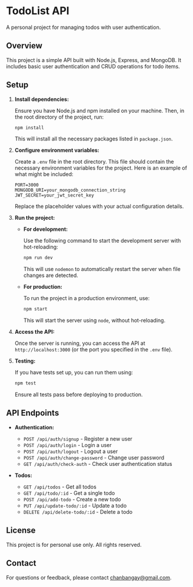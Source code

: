 # TodoList API

A personal project for managing todos with user authentication.

## Overview

This project is a simple API built with Node.js, Express, and MongoDB. It includes basic user authentication and CRUD operations for todo items.

## Setup

1. **Install dependencies:**

   Ensure you have Node.js and npm installed on your machine. Then, in the root directory of the project, run:

   ```bash
   npm install
   ```

   This will install all the necessary packages listed in `package.json`.

2. **Configure environment variables:**

   Create a `.env` file in the root directory. This file should contain the necessary environment variables for the project. Here is an example of what might be included:

   ```plaintext
   PORT=3000
   MONGODB_URI=your_mongodb_connection_string
   JWT_SECRET=your_jwt_secret_key
   ```

   Replace the placeholder values with your actual configuration details.

3. **Run the project:**

   - **For development:**

     Use the following command to start the development server with hot-reloading:

     ```bash
     npm run dev
     ```

     This will use `nodemon` to automatically restart the server when file changes are detected.

   - **For production:**

     To run the project in a production environment, use:

     ```bash
     npm start
     ```

     This will start the server using `node`, without hot-reloading.

4. **Access the API:**

   Once the server is running, you can access the API at `http://localhost:3000` (or the port you specified in the `.env` file).

5. **Testing:**

   If you have tests set up, you can run them using:

   ```bash
   npm test
   ```

   Ensure all tests pass before deploying to production.

## API Endpoints

- **Authentication:**

  - `POST /api/auth/signup` - Register a new user
  - `POST /api/auth/login` - Login a user
  - `POST /api/auth/logout` - Logout a user
  - `POST /api/auth/change-password` - Change user password
  - `GET /api/auth/check-auth` - Check user authentication status

- **Todos:**
  - `GET /api/todos` - Get all todos
  - `GET /api/todo/:id` - Get a single todo
  - `POST /api/add-todo` - Create a new todo
  - `PUT /api/update-todo/:id` - Update a todo
  - `DELETE /api/delete-todo/:id` - Delete a todo

## License

This project is for personal use only. All rights reserved.

## Contact

For questions or feedback, please contact [chanbangay@gmail.com](mailto:chanbangay@gmail.com).
